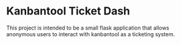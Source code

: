 # Kanbantool Ticket Dash

This project is intended to be a small flask application that allows anonymous users to interact with 
kanbantool as a ticketing system.
